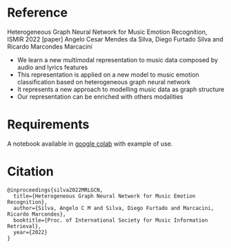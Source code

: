 # Reference

Heterogeneous Graph Neural Network for Music Emotion Recognition, ISMIR 2022 [paper]
Angelo Cesar Mendes da Silva, Diego Furtado Silva and Ricardo Marcondes Marcacini

- We learn a new multimodal representation to music data composed by audio and lyrics features
- This representation is applied on a new model to music emotion classification based on heterogeneous graph neural network
- It represents a new approach to modelling music data as graph structure
- Our representation can be enriched with others modalities

# Requirements

A notebook available in [google colab](https://www.google.com) with example of use.

# Citation 
```
@inproceedings{silva2022MRLGCN,
  title={Heterogeneous Graph Neural Network for Music Emotion Recognition},
  author={Silva, Angelo C M and Silva, Diego Furtado and Marcacini, Ricardo Marcondes},
  booktitle={Proc. of International Society for Music Information Retrieval},
  year={2022}
}
```
